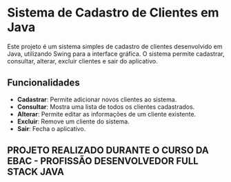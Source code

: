 # Sistema de Cadastro de Clientes em Java

Este projeto é um sistema simples de cadastro de clientes desenvolvido em Java, utilizando Swing para a interface gráfica. O sistema permite cadastrar, consultar, alterar, excluir clientes e sair do aplicativo.

## Funcionalidades

- **Cadastrar**: Permite adicionar novos clientes ao sistema.
- **Consultar**: Mostra uma lista de todos os clientes cadastrados.
- **Alterar**: Permite editar as informações de um cliente existente.
- **Excluir**: Remove um cliente do sistema.
- **Sair**: Fecha o aplicativo.

## PROJETO REALIZADO DURANTE O CURSO DA EBAC - PROFISSÃO DESENVOLVEDOR FULL STACK JAVA